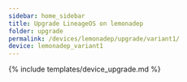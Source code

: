```yaml
---
sidebar: home_sidebar
title: Upgrade LineageOS on lemonadep
folder: upgrade
permalink: /devices/lemonadep/upgrade/variant1/
device: lemonadep_variant1
---
```

{% include templates/device_upgrade.md %}
